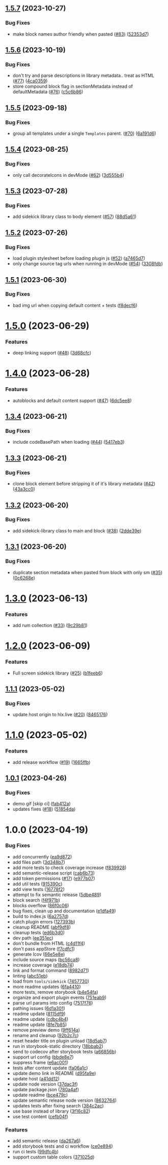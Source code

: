 ## [1.5.7](https://github.com/adobe/franklin-sidekick-library/compare/v1.5.6...v1.5.7) (2023-10-27)


### Bug Fixes

* make block names author friendly when pasted ([#83](https://github.com/adobe/franklin-sidekick-library/issues/83)) ([52353d7](https://github.com/adobe/franklin-sidekick-library/commit/52353d781ef38134a905bd9b4d331c91c384df3a))

## [1.5.6](https://github.com/adobe/franklin-sidekick-library/compare/v1.5.5...v1.5.6) (2023-10-19)


### Bug Fixes

* don't try and parse descriptions in library metadata.. treat as HTML ([#77](https://github.com/adobe/franklin-sidekick-library/issues/77)) ([4ca0359](https://github.com/adobe/franklin-sidekick-library/commit/4ca035903a3bf08c9a6b788b943cddb1884dcfcc))
* store compound block flag in sectionMetadata instead of defaultMetadata ([#76](https://github.com/adobe/franklin-sidekick-library/issues/76)) ([c5c6b86](https://github.com/adobe/franklin-sidekick-library/commit/c5c6b86f88c90326c30224cc67235294ecf47d77))

## [1.5.5](https://github.com/adobe/franklin-sidekick-library/compare/v1.5.4...v1.5.5) (2023-09-18)


### Bug Fixes

* group all templates under a single `Templates` parent. ([#70](https://github.com/adobe/franklin-sidekick-library/issues/70)) ([6a191d6](https://github.com/adobe/franklin-sidekick-library/commit/6a191d667f657aeef552dd82cf36a05f07069ffe))

## [1.5.4](https://github.com/adobe/franklin-sidekick-library/compare/v1.5.3...v1.5.4) (2023-08-25)


### Bug Fixes

* only call decorateIcons in devMode ([#62](https://github.com/adobe/franklin-sidekick-library/issues/62)) ([3d555b4](https://github.com/adobe/franklin-sidekick-library/commit/3d555b46e2354401345f5a5c64bf92b982aee6d1))

## [1.5.3](https://github.com/adobe/franklin-sidekick-library/compare/v1.5.2...v1.5.3) (2023-07-28)


### Bug Fixes

* add sidekick library class to body element ([#57](https://github.com/adobe/franklin-sidekick-library/issues/57)) ([88d5a61](https://github.com/adobe/franklin-sidekick-library/commit/88d5a61a2ad06ce07dd71142fb4d93c24ee1090e))

## [1.5.2](https://github.com/adobe/franklin-sidekick-library/compare/v1.5.1...v1.5.2) (2023-07-26)


### Bug Fixes

* load plugin stylesheet before loading plugin js ([#52](https://github.com/adobe/franklin-sidekick-library/issues/52)) ([a7465d7](https://github.com/adobe/franklin-sidekick-library/commit/a7465d7e8325bf45109d27219a8bd581c290bc0a))
* only change source tag urls when running in devMode ([#54](https://github.com/adobe/franklin-sidekick-library/issues/54)) ([3308fdb](https://github.com/adobe/franklin-sidekick-library/commit/3308fdb9c87e10eb81bd6c73b9e500afba1230ac))

## [1.5.1](https://github.com/adobe/franklin-sidekick-library/compare/v1.5.0...v1.5.1) (2023-06-30)


### Bug Fixes

* bad img url when copying default content + tests ([f8decf6](https://github.com/adobe/franklin-sidekick-library/commit/f8decf60f83b27b922090bb74ab949333e1495c6))

# [1.5.0](https://github.com/adobe/franklin-sidekick-library/compare/v1.4.0...v1.5.0) (2023-06-29)


### Features

* deep linking support ([#48](https://github.com/adobe/franklin-sidekick-library/issues/48)) ([3d68cfc](https://github.com/adobe/franklin-sidekick-library/commit/3d68cfcc193b94756b95946952668ceca7bdd261))

# [1.4.0](https://github.com/adobe/franklin-sidekick-library/compare/v1.3.4...v1.4.0) (2023-06-28)


### Features

* autoblocks and default content support ([#47](https://github.com/adobe/franklin-sidekick-library/issues/47)) ([6dc5ee8](https://github.com/adobe/franklin-sidekick-library/commit/6dc5ee8c01846d43589273cfe764f2d8dcbb6199))

## [1.3.4](https://github.com/adobe/franklin-sidekick-library/compare/v1.3.3...v1.3.4) (2023-06-21)


### Bug Fixes

* include codeBasePath when loading ([#44](https://github.com/adobe/franklin-sidekick-library/issues/44)) ([5417eb3](https://github.com/adobe/franklin-sidekick-library/commit/5417eb373c067edbcab6c79c0d099dbe8167880e))

## [1.3.3](https://github.com/adobe/franklin-sidekick-library/compare/v1.3.2...v1.3.3) (2023-06-21)


### Bug Fixes

* clone block element before stripping it of it's library metadata ([#42](https://github.com/adobe/franklin-sidekick-library/issues/42)) ([43a3cc0](https://github.com/adobe/franklin-sidekick-library/commit/43a3cc00e15f5ad0cea8234bbd62f061f6aaaa7c))

## [1.3.2](https://github.com/adobe/franklin-sidekick-library/compare/v1.3.1...v1.3.2) (2023-06-20)


### Bug Fixes

* add sidekick-library class to main and block ([#38](https://github.com/adobe/franklin-sidekick-library/issues/38)) ([2dde39e](https://github.com/adobe/franklin-sidekick-library/commit/2dde39e39a1737870ea43fa3bd58a8b34859f737))

## [1.3.1](https://github.com/adobe/franklin-sidekick-library/compare/v1.3.0...v1.3.1) (2023-06-20)


### Bug Fixes

* duplicate section metadata when pasted from block with only sm ([#35](https://github.com/adobe/franklin-sidekick-library/issues/35)) ([0c6268e](https://github.com/adobe/franklin-sidekick-library/commit/0c6268ef60da46be9421fcf7e9ee3751fc25c351))

# [1.3.0](https://github.com/adobe/franklin-sidekick-library/compare/v1.2.0...v1.3.0) (2023-06-13)


### Features

* add rum collection ([#33](https://github.com/adobe/franklin-sidekick-library/issues/33)) ([9c29b81](https://github.com/adobe/franklin-sidekick-library/commit/9c29b81d8cbbe07a6255f6b7e4d4f2e8740e9b24))

# [1.2.0](https://github.com/adobe/franklin-sidekick-library/compare/v1.1.1...v1.2.0) (2023-06-09)


### Features

* Full screen sidekick library ([#25](https://github.com/adobe/franklin-sidekick-library/issues/25)) ([b1feeb6](https://github.com/adobe/franklin-sidekick-library/commit/b1feeb6959075de7b62ee4a538766eb8f9ea65f8))

## [1.1.1](https://github.com/adobe/franklin-sidekick-library/compare/v1.1.0...v1.1.1) (2023-05-02)


### Bug Fixes

* update host origin to hlx.live ([#20](https://github.com/adobe/franklin-sidekick-library/issues/20)) ([8465176](https://github.com/adobe/franklin-sidekick-library/commit/846517677c37e01591a468e1b92a0b2e20f58751))

# [1.1.0](https://github.com/adobe/franklin-sidekick-library/compare/v1.0.1...v1.1.0) (2023-05-02)


### Features

* add release workflow ([#19](https://github.com/adobe/franklin-sidekick-library/issues/19)) ([1665ffb](https://github.com/adobe/franklin-sidekick-library/commit/1665ffb0af1778c3c3bdcf405e29e1d99d9f8fad))

## [1.0.1](https://github.com/adobe/franklin-sidekick-library/compare/v1.0.0...v1.0.1) (2023-04-26)


### Bug Fixes

* demo gif [skip ci] ([fab412a](https://github.com/adobe/franklin-sidekick-library/commit/fab412a234ec1ed714b4289ff6fe960f13ff2c42))
* updates fixes ([#18](https://github.com/adobe/franklin-sidekick-library/issues/18)) ([51854da](https://github.com/adobe/franklin-sidekick-library/commit/51854da249dc119b1179e3fd7b505bc0c018f936))

# 1.0.0 (2023-04-19)


### Bug Fixes

* add concurrently ([ea9d872](https://github.com/dylandepass/franklin-sidekick-library/commit/ea9d87201cd3d02bb92ef0f83aa61227a6655d20))
* add files path ([3d348b7](https://github.com/dylandepass/franklin-sidekick-library/commit/3d348b7572fd47c7cd50cdc31f671ad074be0c71))
* add more tests to check coverage increase ([f839928](https://github.com/dylandepass/franklin-sidekick-library/commit/f83992868cdfea1a8377755a6cea573c26d43b5f))
* add semantic-release script ([cab6b73](https://github.com/dylandepass/franklin-sidekick-library/commit/cab6b733b4ede0e6176a1f40ad08957a4e6a54ca))
* add token permissions ([#17](https://github.com/dylandepass/franklin-sidekick-library/issues/17)) ([e977b07](https://github.com/dylandepass/franklin-sidekick-library/commit/e977b07e2d603824dd999fa033dad02c6e38d3f1))
* add util tests ([915390c](https://github.com/dylandepass/franklin-sidekick-library/commit/915390cbd12686cce4abbbd96007208634f1142e))
* add view tests ([16778f2](https://github.com/dylandepass/franklin-sidekick-library/commit/16778f2f4f4771ad13c2850504d3e189c8aee1e8))
* attempt to fix semantic release ([5dbe489](https://github.com/dylandepass/franklin-sidekick-library/commit/5dbe489d7a88172ba4bc9c3d0c641ba59829dead))
* block search ([f4f971b](https://github.com/dylandepass/franklin-sidekick-library/commit/f4f971b736762d2ab81aceadcc3069edb5d09852))
* blocks overflow ([86f0c06](https://github.com/dylandepass/franklin-sidekick-library/commit/86f0c06a2dbcefa003bcb78f668ef3be0e10a447))
* bug fixes, clean up and documentation ([e1dfa49](https://github.com/dylandepass/franklin-sidekick-library/commit/e1dfa493cc769b3d57ec0396c0c47054e75da6fd))
* build to index.js ([6a2757d](https://github.com/dylandepass/franklin-sidekick-library/commit/6a2757de6ff6831f1b74b12bf6dd33775ca76ec2))
* catch plugin errors ([127393b](https://github.com/dylandepass/franklin-sidekick-library/commit/127393bda714908131bc62e5795996f2576c1072))
* cleanup README ([abf9df8](https://github.com/dylandepass/franklin-sidekick-library/commit/abf9df87636cb4235c87343673bf325483da00c1))
* cleanup tests ([ed6b3d0](https://github.com/dylandepass/franklin-sidekick-library/commit/ed6b3d05614c6399452b58d9bd7bf8f4096a32d0))
* dev path ([ee351ec](https://github.com/dylandepass/franklin-sidekick-library/commit/ee351ec5faa42a7b8e707be959c30f0263dd377e))
* don't bundle from HTML ([c4d11f4](https://github.com/dylandepass/franklin-sidekick-library/commit/c4d11f42313b96402c7f8ad6d7a4f557525c218b))
* don't pass appStore ([f7cdfc1](https://github.com/dylandepass/franklin-sidekick-library/commit/f7cdfc1cab7861dadf9bd09fe2e67d3ac85b21e6))
* generate lcov ([66e5e8e](https://github.com/dylandepass/franklin-sidekick-library/commit/66e5e8e9e15e47343867734750ddff5731807270))
* include source maps ([bc56ca8](https://github.com/dylandepass/franklin-sidekick-library/commit/bc56ca8b7cb6186f095cf6904d065297bc248cb0))
* increase coverage ([e18db74](https://github.com/dylandepass/franklin-sidekick-library/commit/e18db748d4d871ec7d71fea4773c2fde8b312e92))
* link and format command ([8982d71](https://github.com/dylandepass/franklin-sidekick-library/commit/8982d71b4d2425291ea1a35018b9c42184ea650e))
* linting ([abc51eb](https://github.com/dylandepass/franklin-sidekick-library/commit/abc51eb9ec60eb6cff5ba24b3783a43b187db1ae))
* load from `tools/sidekick` ([7457730](https://github.com/dylandepass/franklin-sidekick-library/commit/745773076d1c78af6db557c2cf6703df32ac3cd4))
* more readme updates ([6fa4410](https://github.com/dylandepass/franklin-sidekick-library/commit/6fa4410504dec643fb5f4b57978ac1808a08d3a3))
* more tests, remove storybook ([b4e54fa](https://github.com/dylandepass/franklin-sidekick-library/commit/b4e54fa0f5495b9e5715ddd7c242afbce7f93cfe))
* organize and export plugin events ([751eab9](https://github.com/dylandepass/franklin-sidekick-library/commit/751eab90a60b889c446e64b246f7301ce89b1363))
* parse url params into config ([7517f76](https://github.com/dylandepass/franklin-sidekick-library/commit/7517f76b609460232293b78d4ce812abcdbebbbc))
* pathing issues ([6d1a301](https://github.com/dylandepass/franklin-sidekick-library/commit/6d1a30142c2b0d0c83a865d87ccc5bff20e65c79))
* readme update ([8115df9](https://github.com/dylandepass/franklin-sidekick-library/commit/8115df91432fbda13446125c0c88ac65dbcfb79f))
* readme update ([cdbc4b4](https://github.com/dylandepass/franklin-sidekick-library/commit/cdbc4b477901c66f9094fc629ea8f36147133a39))
* readme update ([8fe7b85](https://github.com/dylandepass/franklin-sidekick-library/commit/8fe7b85faeb878c252058b593b649eba39291009))
* remove preview demo ([9ff614a](https://github.com/dylandepass/franklin-sidekick-library/commit/9ff614aa2da79ae7dda977ae8ba7a35b6a67dfa7))
* rename and cleanup ([92b2c7c](https://github.com/dylandepass/franklin-sidekick-library/commit/92b2c7c847dc3e7bbbb4e3432b7400700a183da7))
* reset header title on plugin unload ([18d5ab7](https://github.com/dylandepass/franklin-sidekick-library/commit/18d5ab73b3e6a07b54398c260422d3583237a518))
* run in storybook-static directory ([18bbab2](https://github.com/dylandepass/franklin-sidekick-library/commit/18bbab28774c375d1ab8b6d6f6f8c033c6ac5879))
* send to codecov after storybook tests ([a66856b](https://github.com/dylandepass/franklin-sidekick-library/commit/a66856b5dce7c144f583ca1e9526ec357fb22146))
* support url config ([bbde8e7](https://github.com/dylandepass/franklin-sidekick-library/commit/bbde8e776e9a75e22b9217b24bddf16d11ca67d1))
* suppress frame ([e6ac001](https://github.com/dylandepass/franklin-sidekick-library/commit/e6ac00176b20ac30e408012df77cef37cc5d199e))
* tests after content update ([fa06a1c](https://github.com/dylandepass/franklin-sidekick-library/commit/fa06a1cbab290a35172ae90526443b571852262b))
* update demo link in README ([d95fa9e](https://github.com/dylandepass/franklin-sidekick-library/commit/d95fa9efe75da236adfb9e8784ddd744126fd024))
* update host ([a41dd12](https://github.com/dylandepass/franklin-sidekick-library/commit/a41dd12f0eba68270113e1f3e72d1a204b7188fd))
* update node version ([37dac3f](https://github.com/dylandepass/franklin-sidekick-library/commit/37dac3f15441543b99914a026e2e106d597de990))
* update package.json ([780a4af](https://github.com/dylandepass/franklin-sidekick-library/commit/780a4afc2aa21199e8b2a0e497c698c51951264c))
* update readme ([bce479c](https://github.com/dylandepass/franklin-sidekick-library/commit/bce479cb443bfa9161c8a79a09c696e6df3aa11f))
* update semantic release node version ([8632764](https://github.com/dylandepass/franklin-sidekick-library/commit/8632764fa73374c5a9e91077f50a1b238399d8e1))
* updates tests after fixing search ([384c2ac](https://github.com/dylandepass/franklin-sidekick-library/commit/384c2ac8075f416d02257c0af3539490c87bc00b))
* use base instead of library ([3f16c82](https://github.com/dylandepass/franklin-sidekick-library/commit/3f16c826ab1149963f1daaf8e41b8657069e281e))
* use test content ([cefb04f](https://github.com/dylandepass/franklin-sidekick-library/commit/cefb04f09618cb3793e9801578bac9e59841a868))


### Features

* add semantic release ([da267a6](https://github.com/dylandepass/franklin-sidekick-library/commit/da267a6da102b426c444fd2ef684ae864da7199a))
* add storybook tests and ci workflow ([ce0e894](https://github.com/dylandepass/franklin-sidekick-library/commit/ce0e8948fd08591cb5880d3b8cbc24b6635f31d0))
* run ci tests ([99dfc4b](https://github.com/dylandepass/franklin-sidekick-library/commit/99dfc4b0fe76aaa15fca7955a4a5528443ed43e7))
* support custom table colors ([371025d](https://github.com/dylandepass/franklin-sidekick-library/commit/371025df55fa78d796a9fcf3ade8f31bd01a047e))
